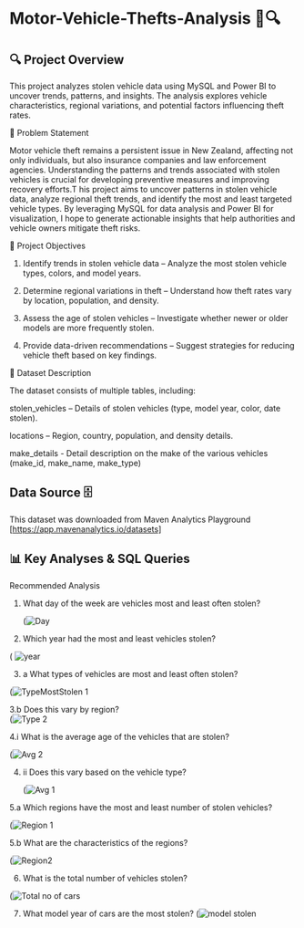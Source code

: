 # Motor-Vehicle-Thefts-Analysis 🚗🔍
## 🔍 Project Overview
This project analyzes stolen vehicle data using MySQL and Power BI to uncover trends, patterns, and insights. The analysis explores vehicle characteristics, regional variations, and potential factors influencing theft rates.

📌 Problem Statement

Motor vehicle theft remains a persistent issue in New Zealand, affecting not only individuals, but also insurance companies and law enforcement agencies. Understanding the patterns and trends associated with stolen vehicles is crucial for developing preventive measures and improving recovery efforts.T his project aims to uncover patterns in stolen vehicle data, analyze regional theft trends, and identify the most and least targeted vehicle types. By leveraging MySQL for data analysis and Power BI for visualization, I hope to generate actionable insights that help authorities and vehicle owners mitigate theft risks.  

🎯 Project Objectives
1.  Identify trends in stolen vehicle data – Analyze the most stolen vehicle types, colors, and model years.  

2.  Determine regional variations in theft – Understand how theft rates vary by location, population, and density.  

3.  Assess the age of stolen vehicles – Investigate whether newer or older models are more frequently stolen.  

4.  Provide data-driven recommendations – Suggest strategies for reducing vehicle theft based on key findings.

     
📂 Dataset Description  

The dataset consists of multiple tables, including:

stolen_vehicles – Details of stolen vehicles (type, model year, color, date stolen).  

locations – Region, country, population, and density details.  

make_details -  Detail description on the make of the various vehicles (make_id, make_name, make_type)   

## Data Source 🗄️  

This dataset was downloaded from Maven Analytics Playground [https://app.mavenanalytics.io/datasets] 

## 📊 Key Analyses & SQL Queries

Recommended Analysis  

1. What day of the week are vehicles most and least often stolen?
   
   (![Day](https://github.com/user-attachments/assets/d0a2c144-5651-43db-82c5-c34eab82d587)

  2. Which year had the most and least vehicles stolen?
     
 ( ![year](https://github.com/user-attachments/assets/e726f58d-3d95-429c-8785-d248502e4f09)


3. a What types of vehicles are most and least often stolen?   

  (![TypeMostStolen 1](https://github.com/user-attachments/assets/a4aaf613-59cf-4ec2-a841-a1c2dde99d91)

   
3.b  Does this vary by region?          
    (![Type 2](https://github.com/user-attachments/assets/4f43d71a-6947-4dd9-9055-dd311beb84f1)


4.i What is the average age of the vehicles that are stolen? 
    
   (![Avg 2](https://github.com/user-attachments/assets/6bfa1235-16e9-4bd5-851f-75ae603a9829)

4. ii  Does this vary based on the vehicle type?


    (![Avg 1](https://github.com/user-attachments/assets/2f721c04-c5bb-4124-8b91-179637642523) 
   

5.a Which regions have the most and least number of stolen vehicles?    

(![Region 1](https://github.com/user-attachments/assets/b1b4273f-8cd7-4050-9a11-e86792287dd9)  

5.b  What are the characteristics of the regions?    

(![Region2](https://github.com/user-attachments/assets/e81ebfc0-9141-42e9-8b36-668e33a79c23)

   
6.  What is the total number of vehicles stolen?
   
   (![Total no of cars](https://github.com/user-attachments/assets/ca0a0eac-4c9a-4ffe-89a7-42ce3f7ff24d)

7. What model year of cars are the most stolen?
   (![model stolen](https://github.com/user-attachments/assets/0e955937-ded8-4c4e-b751-68d028c154ea)


   
   
